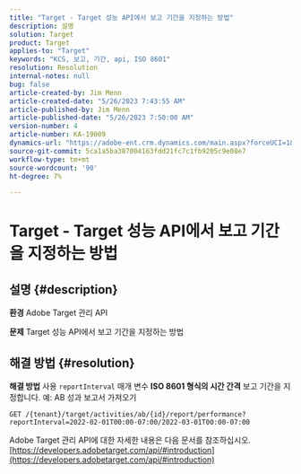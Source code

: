 ```yaml
---
title: "Target - Target 성능 API에서 보고 기간을 지정하는 방법"
description: 설명
solution: Target
product: Target
applies-to: "Target"
keywords: "KCS, 보고, 기간, api, ISO 8601"
resolution: Resolution
internal-notes: null
bug: false
article-created-by: Jim Menn
article-created-date: "5/26/2023 7:43:55 AM"
article-published-by: Jim Menn
article-published-date: "5/26/2023 7:50:00 AM"
version-number: 4
article-number: KA-19009
dynamics-url: "https://adobe-ent.crm.dynamics.com/main.aspx?forceUCI=1&pagetype=entityrecord&etn=knowledgearticle&id=1fa2f70f-99fb-ed11-8849-6045bd006e5a"
source-git-commit: 5ca1a5ba387004163fdd21fc7c1fb9205c9e08e7
workflow-type: tm+mt
source-wordcount: '90'
ht-degree: 7%

---
```


# Target - Target 성능 API에서 보고 기간을 지정하는 방법

## 설명 {#description}


<b>환경</b>
Adobe Target 관리 API

<b>문제</b>
Target 성능 API에서 보고 기간을 지정하는 방법


## 해결 방법 {#resolution}


<b>해결 방법</b>
사용 `reportInterval` 매개 변수 <b>ISO 8601 형식의 시간 간격</b> 보고 기간을 지정합니다.
예: AB 성과 보고서 가져오기

`GET /{tenant}/target/activities/ab/{id}/report/performance?reportInterval=2022-02-01T00:00-07:00/2022-03-01T00:00-07:00`

Adobe Target 관리 API에 대한 자세한 내용은 다음 문서를 참조하십시오.
[https://developers.adobetarget.com/api/#introduction](https://developers.adobetarget.com/api/#introduction)
